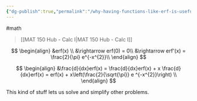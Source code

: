 ```yaml
---
{"dg-publish":true,"permalink":"/why-having-functions-like-erf-is-useful/","dgHomeLink":true,"dgPassFrontmatter":false}
---
```


#math 
>[[MAT 150 Hub - Calc I|MAT 150 Hub - Calc I]]


$$
\begin{align}
&erf(x) \\
&\rightarrow erf(0) = 0\\
&\rightarrow erf'(x) = \frac{2}{\pi} e^{-x^{2}}\\
\end{align}
$$

$$
\begin{align}
&\frac{d}{dx}erf(x) = \frac{d}{dx}erf(x) + x \frac{d}{dx}erf(x) = erf(x) + x\left(\frac{2}{\sqrt{\pi}} e ^{-x^{2}}\right) \\
\end{align}
$$

This kind of stuff lets us solve and simplify other problems.